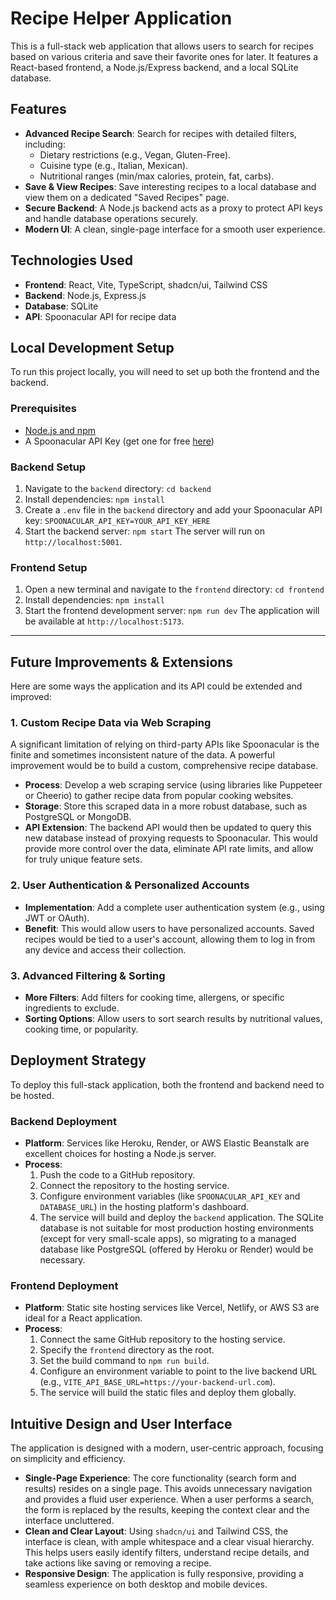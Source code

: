 # Recipe Helper Application

This is a full-stack web application that allows users to search for recipes based on various criteria and save their favorite ones for later. It features a React-based frontend, a Node.js/Express backend, and a local SQLite database.

## Features

-   **Advanced Recipe Search**: Search for recipes with detailed filters, including:
    -   Dietary restrictions (e.g., Vegan, Gluten-Free).
    -   Cuisine type (e.g., Italian, Mexican).
    -   Nutritional ranges (min/max calories, protein, fat, carbs).
-   **Save & View Recipes**: Save interesting recipes to a local database and view them on a dedicated "Saved Recipes" page.
-   **Secure Backend**: A Node.js backend acts as a proxy to protect API keys and handle database operations securely.
-   **Modern UI**: A clean, single-page interface for a smooth user experience.

## Technologies Used

-   **Frontend**: React, Vite, TypeScript, shadcn/ui, Tailwind CSS
-   **Backend**: Node.js, Express.js
-   **Database**: SQLite
-   **API**: Spoonacular API for recipe data

## Local Development Setup

To run this project locally, you will need to set up both the frontend and the backend.

### Prerequisites

-   [Node.js and npm](https://nodejs.org/en/download/)
-   A Spoonacular API Key (get one for free [here](https://spoonacular.com/food-api))

### Backend Setup

1.  Navigate to the `backend` directory:
    `cd backend`
2.  Install dependencies:
    `npm install`
3.  Create a `.env` file in the `backend` directory and add your Spoonacular API key:
    `SPOONACULAR_API_KEY=YOUR_API_KEY_HERE`
4.  Start the backend server:
    `npm start`
    The server will run on `http://localhost:5001`.

### Frontend Setup

1.  Open a new terminal and navigate to the `frontend` directory:
    `cd frontend`
2.  Install dependencies:
    `npm install`
3.  Start the frontend development server:
    `npm run dev`
    The application will be available at `http://localhost:5173`.

---

## Future Improvements & Extensions

Here are some ways the application and its API could be extended and improved:

### 1. Custom Recipe Data via Web Scraping

A significant limitation of relying on third-party APIs like Spoonacular is the finite and sometimes inconsistent nature of the data. A powerful improvement would be to build a custom, comprehensive recipe database.

-   **Process**: Develop a web scraping service (using libraries like Puppeteer or Cheerio) to gather recipe data from popular cooking websites.
-   **Storage**: Store this scraped data in a more robust database, such as PostgreSQL or MongoDB.
-   **API Extension**: The backend API would then be updated to query this new database instead of proxying requests to Spoonacular. This would provide more control over the data, eliminate API rate limits, and allow for truly unique feature sets.

### 2. User Authentication & Personalized Accounts

-   **Implementation**: Add a complete user authentication system (e.g., using JWT or OAuth).
-   **Benefit**: This would allow users to have personalized accounts. Saved recipes would be tied to a user's account, allowing them to log in from any device and access their collection.

### 3. Advanced Filtering & Sorting

-   **More Filters**: Add filters for cooking time, allergens, or specific ingredients to exclude.
-   **Sorting Options**: Allow users to sort search results by nutritional values, cooking time, or popularity.

## Deployment Strategy

To deploy this full-stack application, both the frontend and backend need to be hosted.

### Backend Deployment

-   **Platform**: Services like Heroku, Render, or AWS Elastic Beanstalk are excellent choices for hosting a Node.js server.
-   **Process**:
    1.  Push the code to a GitHub repository.
    2.  Connect the repository to the hosting service.
    3.  Configure environment variables (like `SPOONACULAR_API_KEY` and `DATABASE_URL`) in the hosting platform's dashboard.
    4.  The service will build and deploy the `backend` application. The SQLite database is not suitable for most production hosting environments (except for very small-scale apps), so migrating to a managed database like PostgreSQL (offered by Heroku or Render) would be necessary.

### Frontend Deployment

-   **Platform**: Static site hosting services like Vercel, Netlify, or AWS S3 are ideal for a React application.
-   **Process**:
    1.  Connect the same GitHub repository to the hosting service.
    2.  Specify the `frontend` directory as the root.
    3.  Set the build command to `npm run build`.
    4.  Configure an environment variable to point to the live backend URL (e.g., `VITE_API_BASE_URL=https://your-backend-url.com`).
    5.  The service will build the static files and deploy them globally.

## Intuitive Design and User Interface

The application is designed with a modern, user-centric approach, focusing on simplicity and efficiency.

-   **Single-Page Experience**: The core functionality (search form and results) resides on a single page. This avoids unnecessary navigation and provides a fluid user experience. When a user performs a search, the form is replaced by the results, keeping the context clear and the interface uncluttered.
-   **Clean and Clear Layout**: Using `shadcn/ui` and Tailwind CSS, the interface is clean, with ample whitespace and a clear visual hierarchy. This helps users easily identify filters, understand recipe details, and take actions like saving or removing a recipe.
-   **Responsive Design**: The application is fully responsive, providing a seamless experience on both desktop and mobile devices.
